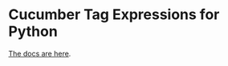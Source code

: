 # Cucumber Tag Expressions for Python

[The docs are here](http://docs.cucumber.io/tag-expressions/).
